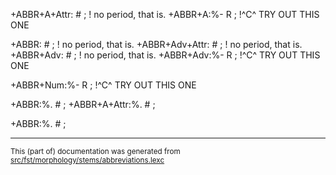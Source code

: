 

+ABBR+A+Attr: # ;  ! no period, that is.
+ABBR+A:%- R ; !^C^ TRY OUT THIS ONE

+ABBR: # ;  ! no period, that is.
+ABBR+Adv+Attr: # ; ! no period, that is.
+ABBR+Adv: # ;  ! no period, that is.
+ABBR+Adv:%- R ; !^C^ TRY OUT THIS ONE

+ABBR+Num:%- R ; !^C^ TRY OUT THIS ONE

+ABBR:%. # ;
+ABBR+A+Attr:%. # ;

+ABBR:%. # ;

* * *

<small>This (part of) documentation was generated from [src/fst/morphology/stems/abbreviations.lexc](https://github.com/giellalt/lang-nno/blob/main/src/fst/morphology/stems/abbreviations.lexc)</small>
